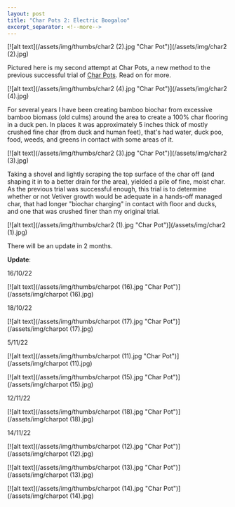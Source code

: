 ```yaml
---
layout: post
title: "Char Pots 2: Electric Boogaloo"
excerpt_separator: <!--more-->
---
```

[![alt text](/assets/img/thumbs/char2 (2).jpg "Char Pot")](/assets/img/char2 (2).jpg)

Pictured here is my second attempt at Char Pots, a new method to the previous successful trial of [Char Pots](/blog/2021/11/05/charpot/). Read on for more.

<!--more-->

[![alt text](/assets/img/thumbs/char2 (4).jpg "Char Pot")](/assets/img/char2 (4).jpg)

For several years I have been creating bamboo biochar from excessive bamboo biomass (old culms) around the area to create a 100% char flooring in a duck pen. In places it was approximately 5 inches thick of mostly crushed fine char (from duck and human feet), that's had water, duck poo, food, weeds, and greens in contact with some areas of it.

[![alt text](/assets/img/thumbs/char2 (3).jpg "Char Pot")](/assets/img/char2 (3).jpg)

Taking a shovel and lightly scraping the top surface of the char off (and shaping it in to a better drain for the area), yielded a pile of fine, moist char. As the previous trial was successful enough, this trial is to determine whether or not Vetiver growth would be adequate in a hands-off managed char, that had longer "biochar charging" in contact with floor and ducks, and one that was crushed finer than my original trial.

[![alt text](/assets/img/thumbs/char2 (1).jpg "Char Pot")](/assets/img/char2 (1).jpg)

There will be an update in 2 months.

**Update**:

16/10/22

[![alt text](/assets/img/thumbs/charpot (16).jpg "Char Pot")](/assets/img/charpot (16).jpg)

18/10/22

[![alt text](/assets/img/thumbs/charpot (17).jpg "Char Pot")](/assets/img/charpot (17).jpg)

5/11/22

[![alt text](/assets/img/thumbs/charpot (11).jpg "Char Pot")](/assets/img/charpot (11).jpg)

[![alt text](/assets/img/thumbs/charpot (15).jpg "Char Pot")](/assets/img/charpot (15).jpg)

12/11/22

[![alt text](/assets/img/thumbs/charpot (18).jpg "Char Pot")](/assets/img/charpot (18).jpg)

14/11/22

[![alt text](/assets/img/thumbs/charpot (12).jpg "Char Pot")](/assets/img/charpot (12).jpg)

[![alt text](/assets/img/thumbs/charpot (13).jpg "Char Pot")](/assets/img/charpot (13).jpg)

[![alt text](/assets/img/thumbs/charpot (14).jpg "Char Pot")](/assets/img/charpot (14).jpg)